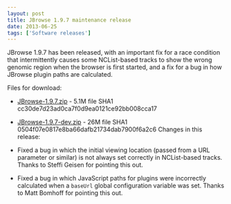 ```yaml
---
layout: post
title: JBrowse 1.9.7 maintenance release
date: 2013-06-25
tags: ['Software releases']
---
```


JBrowse 1.9.7 has been released, with an important fix for a race condition that
intermittently causes some NCList-based tracks to show the wrong genomic region
when the browser is first started, and a fix for a bug in how JBrowse plugin
paths are calculated.

Files for download:

- [JBrowse-1.9.7.zip](/wordpress/wp-content/plugins/download-monitor/download.php?id=57 'download JBrowse-1.9.7.zip') -
  5.1M file SHA1 cc30de7d23ad0ca7f0d9ea0121ce92bb008cca17
- [JBrowse-1.9.7-dev.zip](http://jbrowse.org/wordpress/wp-content/plugins/download-monitor/download.php?id=56 'download JBrowse-1.9.7-dev.zip') -
  26M file SHA1 0504f07e0817e8ba66dafb21734dab7900f6a2c6 Changes in this
  release:

- Fixed a bug in which the initial viewing location (passed from a URL parameter
  or similar) is not always set correctly in NCList-based tracks. Thanks to
  Steffi Geisen for pointing this out.

- Fixed a bug in which JavaScript paths for plugins were incorrectly calculated
  when a `baseUrl` global configuration variable was set. Thanks to Matt Bomhoff
  for pointing this out.
